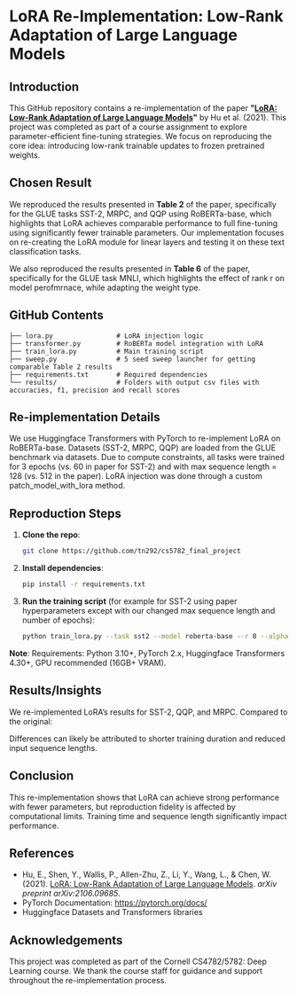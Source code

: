# LoRA Re-Implementation: Low-Rank Adaptation of Large Language Models

## Introduction
This GitHub repository contains a re-implementation of the paper **"[LoRA: Low-Rank Adaptation of Large Language Models](https://arxiv.org/abs/2106.09685)"** by Hu et al. (2021). This project was completed as part of a course assignment to explore parameter-efficient fine-tuning strategies. We focus on reproducing the core idea: introducing low-rank trainable updates to frozen pretrained weights.

##  Chosen Result
We reproduced the results presented in **Table 2** of the paper, specifically for the GLUE tasks SST-2, MRPC, and QQP using RoBERTa-base, which highlights that LoRA achieves comparable performance to full fine-tuning using significantly fewer trainable parameters. Our implementation focuses on re-creating the LoRA module for linear layers and testing it on these text classification tasks. 

We also reproduced the results presented in **Table 6** of the paper, specifically for the GLUE task MNLI, which highlights the effect of rank r on model perofmrnace, while adapting the weight type. 

## GitHub Contents
`````
├── lora.py                # LoRA injection logic
├── transformer.py         # RoBERTa model integration with LoRA
├── train_lora.py          # Main training script
├── sweep.py               # 5 seed sweep launcher for getting comparable Table 2 results
├── requirements.txt       # Required dependencies
└── results/               # Folders with output csv files with accuracies, f1, precision and recall scores
`````
## Re-implementation Details
We use Huggingface Transformers with PyTorch to re-implement LoRA on RoBERTa-base. Datasets (SST-2, MRPC, QQP) are loaded from the GLUE benchmark via datasets. Due to compute constraints, all tasks were trained for 3 epochs (vs. 60 in paper for SST-2) and with max sequence length = 128 (vs. 512 in the paper). LoRA injection was done through a custom patch_model_with_lora method.

## Reproduction Steps

1. **Clone the repo**:
    ```bash
    git clone https://github.com/tn292/cs5782_final_project
    ```

2. **Install dependencies**:
    ```bash
    pip install -r requirements.txt
    ```

3. **Run the training script** (for example for SST-2 using paper hyperparameters except with our changed max sequence length and number of epochs):
    ```bash
    python train_lora.py --task sst2 --model roberta-base --r 8 --alpha 16 --max_seq_length 128 --batch_size 16 --lr 5e-4 --epochs 3 --seed 42
    ```

**Note**: Requirements: Python 3.10+, PyTorch 2.x, Huggingface Transformers 4.30+, GPU recommended (16GB+ VRAM).

## Results/Insights
We re-implemented LoRA’s results for SST-2, QQP, and MRPC. Compared to the original:

Differences can likely be attributed to shorter training duration and reduced input sequence lengths.

## Conclusion
This re-implementation shows that LoRA can achieve strong performance with fewer parameters, but reproduction fidelity is affected by computational limits. Training time and sequence length significantly impact performance.
## References

- Hu, E., Shen, Y., Wallis, P., Allen-Zhu, Z., Li, Y., Wang, L., & Chen, W. (2021). [LoRA: Low-Rank Adaptation of Large Language Models](https://arxiv.org/abs/2106.09685). *arXiv preprint arXiv:2106.09685*.
- PyTorch Documentation: https://pytorch.org/docs/
- Huggingface Datasets and Transformers libraries

## Acknowledgements
This project was completed as part of the Cornell CS4782/5782: Deep Learning course. We thank the course staff for guidance and support throughout the re-implementation process.